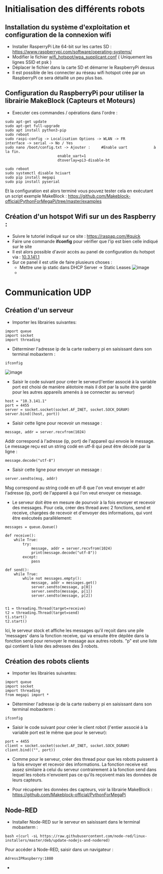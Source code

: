 # Initialisation des différents robots
## Installation du système d'exploitation et configuration de la connexion wifi
* Installer RasperryPi Lite 64-bit sur les cartes SD : https://www.raspberrypi.com/software/operating-systems/
* Modifier le fichier [wifi_hotspot/wpa_supplicant.conf](wifi_hotspot/wpa_supplicant.conf) ( Uniquement les lignes SSID et psk )
* Déplacer le fichier dans la carte SD et démarrer le RaspberryPi dessus
* Il est possible de les connecter au réseau wifi hotspot crée par un RaspberryPi ce sera détaillé un peu plus bas.

## Configuration du RaspberryPi pour utiliser la librairie MakeBlock (Capteurs et Moteurs)
* Executer ces commandes / opérations dans l'ordre : 
```
sudo apt-get update
sudo apt-get full-upgrade
sudo apt install python3-pip
sudo reboot
sudo raspi-config -> Localisation Options -> WLAN -> FR
interface -> serial -> No / Yes
sudo nano /boot/config.txt -> Ajouter : 	#Enable uart			à la fin.
						enable_uart=1
						dtoverlay=pi3-disable-bt
												
sudo reboot
sudo systemctl disable hciuart
sudo pip install megapi
sudo pip install pyserial
```
Et la configuration est alors terminé vous pouvez tester cela en exécutant un script exemple MakeBlock : 
https://github.com/Makeblock-official/PythonForMegaPi/tree/master/examples

## Création d'un hotspot Wifi sur un des Raspberry : 
* Suivre le tutoriel indiqué sur ce site : https://raspap.com/#quick
* Faire une commande **ifconfig** pour vérifier que l'ip est bien celle indiqué sur le site
* Il est alors possible d'avoir accès au panel de configuration du hotspot via : [10.3.141.1](10.3.141.1)
* Sur ce panel il est utile de faire plusieurs choses : 
    - Mettre une ip static dans DHCP Server -> Static Leases 
   ![image](https://user-images.githubusercontent.com/35781656/218414799-37e7afe9-2a4a-4825-a672-90806a005dd0.png)
    - 





# Communication UDP
## Création d'un serveur
* Importer les librairies suivantes:
```
import queue
import socket
import threading
```

* Déterminer l'adresse ip de la carte rasberry pi en saisissant dans son terminal mobaxterm :
```
ifconfig
```
![image](D:\Téléchargement\images\ifconfig.jpg)

* Saisir le code suivant pour créer le serveur(l'entier associé à la variable port est choisi de manière aléotoire mais il doit par la suite être gardé pour les autres appareils amenés à se connecter au serveur)
```
host = "10.3.141.1"
port = 4455
server = socket.socket(socket.AF_INET, socket.SOCK_DGRAM)
server.bind((host, port))
```

* Saisir cette ligne pour recevoir un message :
```
message, addr = server.recvfrom(1024)
```
Addr correspond à l'adresse (ip, port) de l'appareil qui envoie le message. Le message reçu est un string codé en utf-8 qui peut être décodé par la ligne : 
```
message.decode("utf-8")
```

* Saisir cette ligne pour envoyer un message : 
```
server.sendto(msg, addr)
```
Msg correspond au string codé en utf-8 que l'on veut envoyer et adrr l'adresse (ip, port) de l'appareil à qui l'on veut envoyer ce message.

* Le serveur doit être en mesure de pourvoir à la fois envoyer et recevoir des messages. Pour cela, créer des thread avec 2 fonctions, send et receive, chargées de recevoir et d'envoyer des informations, qui vont être exécuteés parallèlement:
```
messages = queue.Queue()

def receive():
    while True:
        try:
            message, addr = server.recvfrom(1024)
            print(message.decode("utf-8"))
        except:
            pass
                                 
def send():
    while True:
        while not messages.empty():
            message, addr = messages.get()
            server.sendto(message, p[0])
            server.sendto(message, p[1])
            server.sendto(message, p[2])
            

t1 = threading.Thread(target=receive)
t2 = threading.Thread(target=send)
t1.start()
t2.start()
```
Ici, le serveur stock et affiche les messages qu'il reçoit dans une pile 'messages' dans la fonction receive, qui va ensuite être dépilée dans la fonction send pour renvoyer le message aux autres robots. "p" est une liste qui contient la liste des adresses des 3 robots.


## Création des robots clients

* Importer les librairies suivantes:
```
import queue
import socket
import threading
from megapi import *
```
* Déterminer l'adresse ip de la carte rasberry pi en saisissant dans son terminal mobaxterm :
```
ifconfig
```

* Saisir le code suivant pour créer le client robot (l'entier associé à la variable port est le même que pour le serveur):
```
port = 4455
client = socket.socket(socket.AF_INET, socket.SOCK_DGRAM)
client.bind(("", port))
```
* Comme pour le serveur, créer des thread pour que les robots puissent à la fois envoyer et recevoir des informations. La fonction receive est assez similaire à celui du serveur contrairement à la fonction send dans lequel les robots n'envoient pas ce qu'ils reçoivent mais les données de leurs capteurs.

* Pour récupérer les données des capteurs, voir la librairie MakeBlock :
https://github.com/Makeblock-official/PythonForMegaPi


## Node-RED

* Installer Node-RED sur le serveur en saisissant dans le terminal mobaxterm : 
```
bash <(curl -sL https://raw.githubusercontent.com/node-red/linux-installers/master/deb/update-nodejs-and-nodered)
```
Pour accéder à Node-RED, saisir dans un navigateur : 
```
AdressIPRaspberry:1880
```

* 



